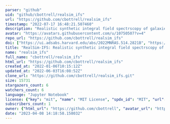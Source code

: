 ```yaml
---
parser: "github"
uid: "github/cbottrell/realsim_ifs"
url: "https://github.com/cbottrell/realsim_ifs"
timestamp: "2022-07-17 16:48:21.507460"
description: "Realistic synthetic integral field spectrscopy of galaxies from numerical simulations."
avatar: "https://avatars.githubusercontent.com/u/10750507?v=4"
repo_url: "https://github.com/cbottrell/realsim_ifs"
doi: ["https://ui.adsabs.harvard.edu/abs/2022MNRAS.514.2821B", "https://ui.adsabs.harvard.edu/abs/2022ascl.soft06022B/abstract"]
title: "RealSim-IFS: Realistic synthetic integral field spectrscopy of galaxies from numerical simulations"
name: "realsim_ifs"
full_name: "cbottrell/realsim_ifs"
html_url: "https://github.com/cbottrell/realsim_ifs"
created_at: "2022-01-06T10:15:12Z"
updated_at: "2022-06-03T16:08:52Z"
clone_url: "https://github.com/cbottrell/realsim_ifs.git"
size: 15731
stargazers_count: 6
watchers_count: 6
language: "Jupyter Notebook"
license: {"key": "mit", "name": "MIT License", "spdx_id": "MIT", "url": "https://api.github.com/licenses/mit", "node_id": "MDc6TGljZW5zZTEz"}
subscribers_count: 1
owner: {"html_url": "https://github.com/cbottrell", "avatar_url": "https://avatars.githubusercontent.com/u/10750507?v=4", "login": "cbottrell", "type": "User"}
date: "2023-04-08 14:18:58.158032"
---
```

